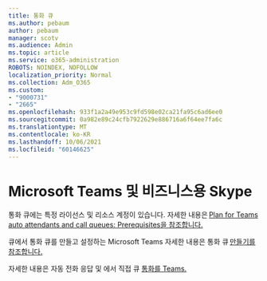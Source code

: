 ```yaml
---
title: 통화 큐
ms.author: pebaum
author: pebaum
manager: scotv
ms.audience: Admin
ms.topic: article
ms.service: o365-administration
ROBOTS: NOINDEX, NOFOLLOW
localization_priority: Normal
ms.collection: Adm_O365
ms.custom:
- "9000731"
- "2665"
ms.openlocfilehash: 933f1a2a49e953c9fd598e02ca21fa95c6ad6ee0
ms.sourcegitcommit: 0a982e89c24cfb7922629e886716a6f64ee7fa6c
ms.translationtype: MT
ms.contentlocale: ko-KR
ms.lasthandoff: 10/06/2021
ms.locfileid: "60146625"
---
```

# <a name="call-queues-in-microsoft-teams-and-skype-for-business"></a>Microsoft Teams 및 비즈니스용 Skype 

통화 큐에는 특정 라이선스 및 리소스 계정이 있습니다. 자세한 내용은 [Plan for Teams auto attendants and call queues: Prerequisites을 참조합니다.](https://docs.microsoft.com/microsoftteams/plan-auto-attendant-call-queue#prerequisites) 

큐에서 통화 큐를 만들고 설정하는 Microsoft Teams 자세한 내용은 통화 큐 [만들기를 참조합니다.](https://docs.microsoft.com/microsoftteams/create-a-phone-system-call-queue) 

자세한 내용은 자동 전화 응답 및 에서 직접 큐 [통화를 Teams.](https://docs.microsoft.com/microsoftteams/answer-auto-attendant-and-call-queue-calls) 